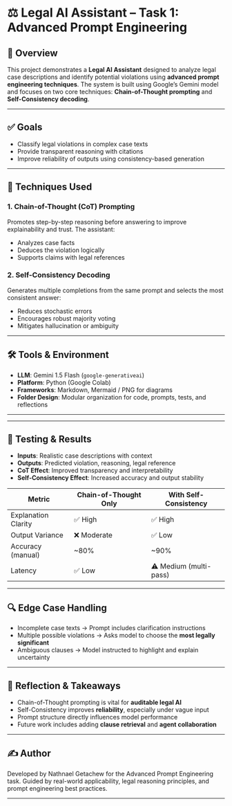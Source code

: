 # ⚖️ Legal AI Assistant – Task 1: Advanced Prompt Engineering

## 🧩 Overview

This project demonstrates a **Legal AI Assistant** designed to analyze legal case descriptions and identify potential violations using **advanced prompt engineering techniques**. The system is built using Google’s Gemini model and focuses on two core techniques: **Chain-of-Thought prompting** and **Self-Consistency decoding**.

---

## ✅ Goals

- Classify legal violations in complex case texts
- Provide transparent reasoning with citations
- Improve reliability of outputs using consistency-based generation

---

## 🧠 Techniques Used

### 1. Chain-of-Thought (CoT) Prompting
Promotes step-by-step reasoning before answering to improve explainability and trust. The assistant:
- Analyzes case facts
- Deduces the violation logically
- Supports claims with legal references

### 2. Self-Consistency Decoding
Generates multiple completions from the same prompt and selects the most consistent answer:
- Reduces stochastic errors
- Encourages robust majority voting
- Mitigates hallucination or ambiguity

---

## 🛠 Tools & Environment

- **LLM**: Gemini 1.5 Flash (`google-generativeai`)
- **Platform**: Python (Google Colab)
- **Frameworks**: Markdown, Mermaid / PNG for diagrams
- **Folder Design**: Modular organization for code, prompts, tests, and reflections

---



---

## 🧪 Testing & Results

- **Inputs**: Realistic case descriptions with context
- **Outputs**: Predicted violation, reasoning, legal reference
- **CoT Effect**: Improved transparency and interpretability
- **Self-Consistency Effect**: Increased accuracy and output stability

| Metric               | Chain-of-Thought Only | With Self-Consistency |
|----------------------|-----------------------|------------------------|
| Explanation Clarity  | ✅ High                | ✅ High                |
| Output Variance      | ❌ Moderate            | ✅ Low                 |
| Accuracy (manual)    | ~80%                  | ~90%                  |
| Latency              | ✅ Low                 | ⚠️ Medium (multi-pass) |

---

## 🔍 Edge Case Handling

- Incomplete case texts → Prompt includes clarification instructions
- Multiple possible violations → Asks model to choose the **most legally significant**
- Ambiguous clauses → Model instructed to highlight and explain uncertainty

---

## 📝 Reflection & Takeaways

- Chain-of-Thought prompting is vital for **auditable legal AI**
- Self-Consistency improves **reliability**, especially under vague input
- Prompt structure directly influences model performance
- Future work includes adding **clause retrieval** and **agent collaboration**

---

## ✍️ Author

Developed by Nathnael Getachew for the Advanced Prompt Engineering task. Guided by real-world applicability, legal reasoning principles, and prompt engineering best practices.

---
